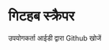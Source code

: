 # गिटहब स्क्रैपर

[](https://circleci.com/gh/jishnu-prasad-s/GitHub-Scrapper/tree/master)

उपयोगकर्ता आईडी द्वारा Github खोजें
